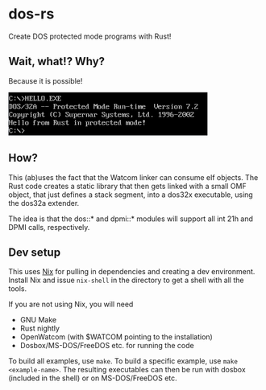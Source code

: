 # dos-rs

Create DOS protected mode programs with Rust!

## Wait, what!? Why?

Because it is possible!

![running hello in dosbox](./docs/hello.png)

## How?

This (ab)uses the fact that the Watcom linker can consume elf objects. The Rust code
creates a static library that then gets linked with a small OMF object, that just defines a
stack segment, into a dos32x executable, using the dos32a extender.

The idea is that the dos::* and dpmi::* modules will support all int 21h and DPMI calls,
respectively.

## Dev setup

This uses [Nix](https://nixos.org) for pulling in dependencies and creating a dev
environment. Install Nix and issue `nix-shell` in the directory to get a shell with all
the tools.

If you are not using Nix, you will need

- GNU Make
- Rust nightly
- OpenWatcom (with $WATCOM pointing to the installation)
- Dosbox/MS-DOS/FreeDOS etc. for running the code

To build all examples, use `make`. To build a specific example, use `make
<example-name>`. The resulting executables can then be run with dosbox (included in the
shell) or on MS-DOS/FreeDOS etc.
